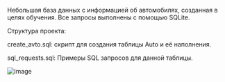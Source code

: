 Небольшая база данных с информацией об автомобилях, созданная в целях обучения.
Все запросы выполнены с помощью SQLite.

Структура проекта:

create_avto.sql: скрипт для создания таблицы Auto и её наполнения.

sql_requests.sql: Примеры SQL запросов для данной таблицы.

![image](https://github.com/user-attachments/assets/0eed0a89-8bb2-4f3e-b312-abef8c9c29e2)
